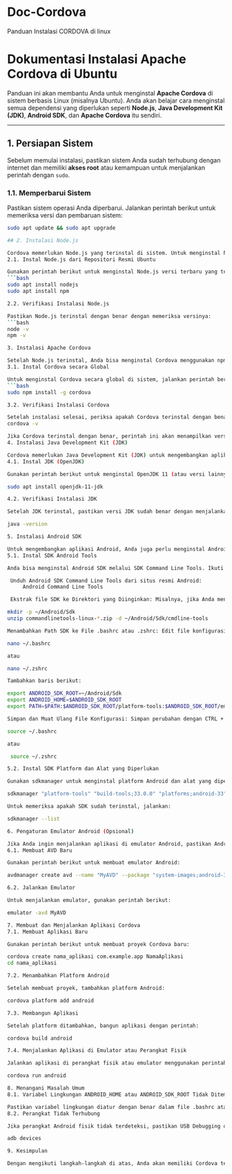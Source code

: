 # Doc-Cordova
Panduan Instalasi CORDOVA di linux

# Dokumentasi Instalasi Apache Cordova di Ubuntu

Panduan ini akan membantu Anda untuk menginstal **Apache Cordova** di sistem berbasis Linux (misalnya Ubuntu). Anda akan belajar cara menginstal semua dependensi yang diperlukan seperti **Node.js**, **Java Development Kit (JDK)**, **Android SDK**, dan **Apache Cordova** itu sendiri.

---

## 1. Persiapan Sistem

Sebelum memulai instalasi, pastikan sistem Anda sudah terhubung dengan internet dan memiliki **akses root** atau kemampuan untuk menjalankan perintah dengan `sudo`.

### 1.1. Memperbarui Sistem
   Pastikan sistem operasi Anda diperbarui. Jalankan perintah berikut untuk memeriksa versi dan pembaruan sistem:
   ```bash
   sudo apt update && sudo apt upgrade

## 2. Instalasi Node.js

Cordova memerlukan Node.js yang terinstal di sistem. Untuk menginstal Node.js, ikuti langkah-langkah berikut:
2.1. Instal Node.js dari Repositori Resmi Ubuntu

Gunakan perintah berikut untuk menginstal Node.js versi terbaru yang tersedia di repositori Ubuntu:
```bash
sudo apt install nodejs
sudo apt install npm

2.2. Verifikasi Instalasi Node.js

Pastikan Node.js terinstal dengan benar dengan memeriksa versinya:
```bash
node -v
npm -v

3. Instalasi Apache Cordova

Setelah Node.js terinstal, Anda bisa menginstal Cordova menggunakan npm (Node Package Manager).
3.1. Instal Cordova secara Global

Untuk menginstal Cordova secara global di sistem, jalankan perintah berikut:
```bash
sudo npm install -g cordova

3.2. Verifikasi Instalasi Cordova

Setelah instalasi selesai, periksa apakah Cordova terinstal dengan benar:
cordova -v

Jika Cordova terinstal dengan benar, perintah ini akan menampilkan versi Cordova yang terinstal.
4. Instalasi Java Development Kit (JDK)

Cordova memerlukan Java Development Kit (JDK) untuk mengembangkan aplikasi Android. Biasanya, JDK 8 atau yang lebih baru digunakan untuk membangun aplikasi Android.
4.1. Instal JDK (OpenJDK)

Gunakan perintah berikut untuk menginstal OpenJDK 11 (atau versi lainnya jika diperlukan):

sudo apt install openjdk-11-jdk

4.2. Verifikasi Instalasi JDK

Setelah JDK terinstal, pastikan versi JDK sudah benar dengan menjalankan perintah:

java -version

5. Instalasi Android SDK

Untuk mengembangkan aplikasi Android, Anda juga perlu menginstal Android SDK dan alat terkait.
5.1. Instal SDK Android Tools

Anda bisa menginstal Android SDK melalui SDK Command Line Tools. Ikuti langkah-langkah berikut:

    Unduh Android SDK Command Line Tools dari situs resmi Android:
        Android Command Line Tools

    Ekstrak file SDK ke Direktori yang Diinginkan: Misalnya, jika Anda mengunduhnya ke direktori ~/Downloads, ekstrak dengan:

mkdir -p ~/Android/Sdk
unzip commandlinetools-linux-*.zip -d ~/Android/Sdk/cmdline-tools

Menambahkan Path SDK ke File .bashrc atau .zshrc: Edit file konfigurasi shell untuk menambahkan path SDK ke variabel lingkungan:

nano ~/.bashrc

atau

nano ~/.zshrc

Tambahkan baris berikut:

export ANDROID_SDK_ROOT=~/Android/Sdk
export ANDROID_HOME=$ANDROID_SDK_ROOT
export PATH=$PATH:$ANDROID_SDK_ROOT/platform-tools:$ANDROID_SDK_ROOT/emulator:$ANDROID_SDK_ROOT/cmdline-tools/latest/bin

Simpan dan Muat Ulang File Konfigurasi: Simpan perubahan dengan CTRL + O, kemudian keluar dengan CTRL + X. Jalankan perintah berikut untuk memuat ulang file konfigurasi:

source ~/.bashrc

atau

    source ~/.zshrc

5.2. Instal SDK Platform dan Alat yang Diperlukan

Gunakan sdkmanager untuk menginstal platform Android dan alat yang diperlukan:

sdkmanager "platform-tools" "build-tools;33.0.0" "platforms;android-33"

Untuk memeriksa apakah SDK sudah terinstal, jalankan:

sdkmanager --list

6. Pengaturan Emulator Android (Opsional)

Jika Anda ingin menjalankan aplikasi di emulator Android, pastikan Android Virtual Device (AVD) sudah terkonfigurasi dengan benar.
6.1. Membuat AVD Baru

Gunakan perintah berikut untuk membuat emulator Android:

avdmanager create avd --name "MyAVD" --package "system-images;android-33;google_apis;x86_64"

6.2. Jalankan Emulator

Untuk menjalankan emulator, gunakan perintah berikut:

emulator -avd MyAVD

7. Membuat dan Menjalankan Aplikasi Cordova
7.1. Membuat Aplikasi Baru

Gunakan perintah berikut untuk membuat proyek Cordova baru:

cordova create nama_aplikasi com.example.app NamaAplikasi
cd nama_aplikasi

7.2. Menambahkan Platform Android

Setelah membuat proyek, tambahkan platform Android:

cordova platform add android

7.3. Membangun Aplikasi

Setelah platform ditambahkan, bangun aplikasi dengan perintah:

cordova build android

7.4. Menjalankan Aplikasi di Emulator atau Perangkat Fisik

Jalankan aplikasi di perangkat fisik atau emulator menggunakan perintah:

cordova run android

8. Menangani Masalah Umum
8.1. Variabel Lingkungan ANDROID_HOME atau ANDROID_SDK_ROOT Tidak Ditemukan

Pastikan variabel lingkungan diatur dengan benar dalam file .bashrc atau .zshrc. Jika Anda menggunakan sudo, pastikan variabel tersebut juga dikenali oleh root.
8.2. Perangkat Tidak Terhubung

Jika perangkat Android fisik tidak terdeteksi, pastikan USB Debugging diaktifkan di perangkat dan perangkat terhubung dengan benar melalui kabel USB. Jalankan:

adb devices

9. Kesimpulan

Dengan mengikuti langkah-langkah di atas, Anda akan memiliki Cordova terinstal di sistem dan siap untuk membangun serta menjalankan aplikasi Android. Dokumentasi ini mencakup seluruh proses instalasi, dari pengaturan lingkungan hingga menjalankan aplikasi. Jika ada masalah lebih lanjut atau kesalahan dalam proses ini, beri tahu saya dan kita dapat mencari solusi lebih lanjut!
